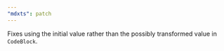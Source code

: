 ```yaml
---
"mdxts": patch
---
```


Fixes using the initial value rather than the possibly transformed value in `CodeBlock`.
